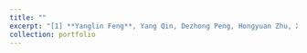 ```yaml
---
title: ""
excerpt: "[1] **Yanglin Feng**, Yang Qin, Dezhong Peng, Hongyuan Zhu, Xi Peng, Peng Hu#, [PointCloud-Text Matching: Benchmark Dataset and Baseline](https://ieeexplore.ieee.org/document/11086386), IEEE Transactions on Multimedia (TMM), 2025. (**SCI Q1; IF=9.7**) <br/><img src='../images/roma.jpg' style='width:65%;'>"
collection: portfolio
---
```

